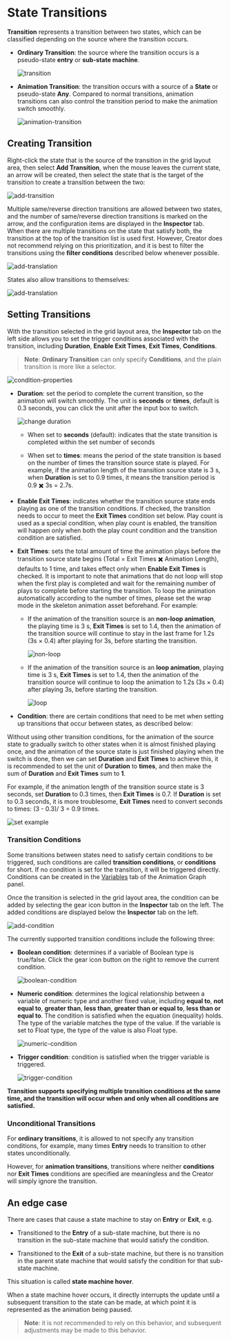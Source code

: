 # State Transitions

**Transition** represents a transition between two states, which can be classified depending on the source where the transition occurs.

- **Ordinary Transition**: the source where the transition occurs is a pseudo-state **entry** or **sub-state machine**.

  ![transition](state-translation/translation.png)

- **Animation Transition**: the transition occurs with a source of a **State** or pseudo-state **Any**. Compared to normal transitions, animation transitions can also control the transition period to make the animation switch smoothly.

  ![animation-transition](state-translation/animation-translation.png)

## Creating Transition

Right-click the state that is the source of the transition in the grid layout area, then select **Add Transition**, when the mouse leaves the current state, an arrow will be created, then select the state that is the target of the transition to create a transition between the two:

![add-transition](state-translation/add-translation.gif)

Multiple same/reverse direction transitions are allowed between two states, and the number of same/reverse direction transitions is marked on the arrow, and the configuration items are displayed in the **Inspector** tab. <br>
When there are multiple transitions on the state that satisfy both, the transition at the top of the transition list is used first. However, Creator does not recommend relying on this prioritization, and it is best to filter the transitions using the **filter conditions** described below whenever possible.

![add-translation](state-translation/add-more-translations.png)

States also allow transitions to themselves:

![add-translation](state-translation/add-translation-for-self.png)

## Setting Transitions

With the transition selected in the grid layout area, the **Inspector** tab on the left side allows you to set the trigger conditions associated with the transition, including **Duration**, **Enable Exit Times**, **Exit Times**, **Conditions**.

> **Note**: **Ordinary Transition** can only specify **Conditions**, and the plain transition is more like a selector.

![condition-properties](state-translation/condition-properties.png)

- **Duration**: set the period to complete the current transition, so the animation will switch smoothly. The unit is **seconds** or **times**, default is 0.3 seconds, you can click the unit after the input box to switch.

    ![change duration](state-translation/change-duration.gif)

    - When set to **seconds** (default): indicates that the state transition is completed within the set number of seconds

    - When set to **times**: means the period of the state transition is based on the number of times the transition source state is played. For example, if the animation length of the transition source state is 3 s, when **Duration** is set to 0.9 times, it means the transition period is 0.9 ✖️ 3s = 2.7s.

- **Enable Exit Times**: indicates whether the transition source state ends playing as one of the transition conditions. If checked, the transition needs to occur to meet the **Exit Times** condition set below. Play count is used as a special condition, when play count is enabled, the transition will happen only when both the play count condition and the transition condition are satisfied.

- **Exit Times**: sets the total amount of time the animation plays before the transition source state begins (Total = Exit Times ✖️ Animation Length), defaults to 1 time, and takes effect only when **Enable Exit Times** is checked. It is important to note that animations that do not loop will stop when the first play is completed and wait for the remaining number of plays to complete before starting the transition. To loop the animation automatically according to the number of times, please set the wrap mode in the skeleton animation asset beforehand. For example:

    - If the animation of the transition source is an **non-loop animation**, the playing time is 3 s, **Exit Times** is set to 1.4, then the animation of the transition source will continue to stay in the last frame for 1.2s (3s × 0.4) after playing for 3s, before starting the transition.

      ![non-loop](state-translation/non-loop.png)

    - If the animation of the transition source is an **loop animation**, playing time is 3 s, **Exit Times** is set to 1.4, then the animation of the transition source will continue to loop the animation to 1.2s (3s × 0.4) after playing 3s, before starting the transition.

      ![loop](state-translation/loop.png)

- **Condition**: there are certain conditions that need to be met when setting up transitions that occur between states, as described below:

Without using other transition conditions, for the animation of the source state to gradually switch to other states when it is almost finished playing once, and the animation of the source state is just finished playing when the switch is done, then we can set **Duration** and **Exit Times** to achieve this, it is recommended to set the unit of **Duration** to **times**, and then make the sum of **Duration** and **Exit Times** sum to **1**.

For example, if the animation length of the transition source state is 3 seconds, set **Duration** to 0.3 times, then **Exit Times** is 0.7. If **Duration** is set to 0.3 seconds, it is more troublesome, **Exit Times** need to convert seconds to times: (3 - 0.3)/ 3 = 0.9 times.

![set example](state-translation/set-example.png)

### Transition Conditions

Some transitions between states need to satisfy certain conditions to be triggered, such conditions are called **transition conditions**, or **conditions** for short. If no condition is set for the transition, it will be triggered directly. Conditions can be created in the [Variables](animation-graph-panel.md) tab of the Animation Graph panel.

Once the transition is selected in the grid layout area, the condition can be added by selecting the gear icon button in the **Inspector** tab on the left. The added conditions are displayed below the **Inspector** tab on the left.

![add-condition](state-translation/add-condition.png)

The currently supported transition conditions include the following three:

- **Boolean condition**: determines if a variable of Boolean type is true/false. Click the gear icon button on the right to remove the current condition.

  ![boolean-condition](state-translation/boolean-condition.png "boolean-condition")

- **Numeric condition**: determines the logical relationship between a variable of numeric type and another fixed value, including **equal to**, **not equal to**, **greater than**, **less than**, **greater than or equal to**, **less than or equal to**. The condition is satisfied when the equation (inequality) holds. The type of the variable matches the type of the value. If the variable is set to Float type, the type of the value is also Float type.

  ![numeric-condition](state-translation/number-condition.png "numeric condition")

- **Trigger condition**: condition is satisfied when the trigger variable is triggered.

  ![trigger-condition](state-translation/trigger-condition.png "trigger condition")

**Transition supports specifying multiple transition conditions at the same time, and the transition will occur when and only when all conditions are satisfied.**

### Unconditional Transitions

For **ordinary transitions**, it is allowed to not specify any transition conditions, for example, many times **Entry** needs to transition to other states unconditionally.

However, for **animation transitions**, transitions where neither **conditions** nor **Exit Times** conditions are specified are meaningless and the Creator will simply ignore the transition.

## An edge case

There are cases that cause a state machine to stay on **Entry** or **Exit**, e.g.

- Transitioned to the **Entry** of a sub-state machine, but there is no transition in the sub-state machine that would satisfy the condition.

- Transitioned to the **Exit** of a sub-state machine, but there is no transition in the parent state machine that would satisfy the condition for that sub-state machine.

This situation is called **state machine hover**.

When a state machine hover occurs, it directly interrupts the update until a subsequent transition to the state can be made, at which point it is represented as the animation being paused.

> **Note**: it is not recommended to rely on this behavior, and subsequent adjustments may be made to this behavior.
